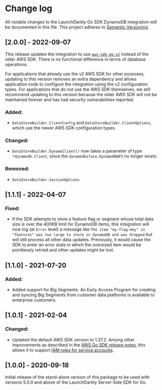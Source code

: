 # Change log

All notable changes to the LaunchDarkly Go SDK DynamoDB integration will be documented in this file. This project adheres to [Semantic Versioning](http://semver.org).

## [2.0.0] - 2022-09-07
This release updates the integration to use [`aws-sdk-go-v2`](https://github.com/aws/aws-sdk-go-v2) instead of the older AWS SDK. There is no functional difference in terms of database operations.

For applications that already use the v2 AWS SDK for other purposes, updating to this version removes an extra dependency and allows application code to configure the integration using the v2 configuration types. For applications that do not use the AWS SDK themselves, we still recommend updating to this version because the older AWS SDK will not be maintained forever and has had security vulnerabilities reported.

### Added:
- `DataStoreBuilder.ClientConfig` and `DataStoreBuilder.ClientOptions`, which use the newer AWS SDK configuration types.

### Changed:
- `DataStoreBuilder.DynamoClient()` now takes a parameter of type `*dynamodb.Client`, since the `dynamodbiface.DynamoDBAPI` no longer exists.

### Removed:
- `DataStoreBuilder.SessionOptions`

## [1.1.1] - 2022-04-07
### Fixed:
- If the SDK attempts to store a feature flag or segment whose total data size is over the 400KB limit for DynamoDB items, this integration will now log (at `Error` level) a message like `The item "my-flag-key" in "features" was too large to store in DynamoDB and was dropped` but will still process all other data updates. Previously, it would cause the SDK to enter an error state in which the oversized item would be pointlessly retried and other updates might be lost.

## [1.1.0] - 2021-07-20
### Added:
- Added support for Big Segments. An Early Access Program for creating and syncing Big Segments from customer data platforms is available to enterprise customers.

## [1.0.1] - 2021-02-04
### Changed:
- Updated the default AWS SDK version to 1.37.2. Among other improvements as described in the [AWS Go SDK release notes](https://github.com/aws/aws-sdk-go/blob/master/CHANGELOG.md), this allows it to support [IAM roles for service accounts](https://docs.aws.amazon.com/eks/latest/userguide/iam-roles-for-service-accounts-minimum-sdk.html).

## [1.0.0] - 2020-09-18
Initial release of the stand-alone version of this package to be used with versions 5.0.0 and above of the LaunchDarkly Server-Side SDK for Go.
